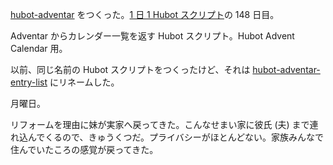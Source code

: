 [hubot-adventar][gh:bouzuya/hubot-adventar] をつくった。[1 日 1 Hubot スクリプト][hubot-script-per-day]の 148 日目。

Adventar からカレンダー一覧を返す Hubot スクリプト。Hubot Advent Calendar 用。

以前、同じ名前の Hubot スクリプトをつくったけど、それは [hubot-adventar-entry-list][gh:bouzuya/hubot-adventar-entry-list] にリネームした。

月曜日。

リフォームを理由に妹が実家へ戻ってきた。こんなせまい家に彼氏 (夫) まで連れ込んでくるので、きゅうくつだ。プライバシーがほとんどない。家族みんなで住んでいたころの感覚が戻ってきた。

[hubot-adventar-2014]: http://www.adventar.org/calendars/384
[hubot-adventar-2014-1]: http://qiita.com/bouzuya/items/c7d0ad80c357aab6b696
[hubot-adventar-2014-2]: http://qiita.com/bouzuya/items/11c0c6da2b3ad54b827f
[hubot-adventar-2014-3]: http://qiita.com/bouzuya/items/2a200c9e8a45e2478bc2
[hubot-adventar-2014-4]: http://qiita.com/bouzuya/items/4c0206d72ff22ade9339
[hubot-adventar-2014-6]: http://qiita.com/bouzuya/items/4e051f68f8d68a2944b0
[hubot-adventar-2014-7]: http://qiita.com/bouzuya/items/2e935c99647b93d8ee1d
[hubot-script-per-day]: https://blog.bouzuya.net/posts?tags=hubot-script-per-day
[gh:bouzuya/hubot-adventar]: https://github.com/bouzuya/hubot-adventar
[gh:bouzuya/hubot-adventar-entry-list]: https://github.com/bouzuya/hubot-adventar-entry-list
